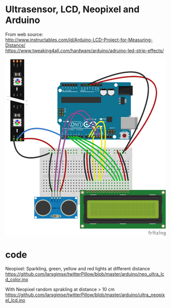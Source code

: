 # Ultrasensor, LCD, Neopixel and Arduino 

From web source:<br>
http://www.instructables.com/id/Arduino-LCD-Project-for-Measuring-Distance/<br>
https://www.tweaking4all.com/hardware/arduino/adruino-led-strip-effects/<br>

<img src="https://github.com/larsgimse/twitterPillow/blob/master/ultra_lcd_neopixel_arduino_bb.png">

# code

Neopixel: Sparkling, green, yellow and red lights at different distance
https://github.com/larsgimse/twitterPillow/blob/master/arduino/neo_ultra_lcd_color.ino

With Neopixel random sprakling at distance > 10 cm
https://github.com/larsgimse/twitterPillow/blob/master/arduino/ultra_neopixel_lcd.ino

